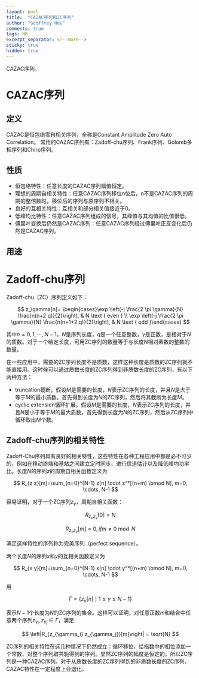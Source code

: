 ```yaml
---
layout: post
title:  "CAZAC序列和ZC序列"
author: "Geoffrey Hou"
comments: true
tags: NR
excerpt_separator: <!--more-->
sticky: true
hidden: true
---
```


<head>
    <script src="https://cdn.mathjax.org/mathjax/latest/MathJax.js?config=TeX-AMS-MML_HTMLorMML" type="text/javascript"></script>
    <script type="text/x-mathjax-config">
        MathJax.Hub.Config({
            tex2jax: {
            skipTags: ['script', 'noscript', 'style', 'textarea', 'pre'],
            inlineMath: [['$','$']]
            }
        });
    </script>
</head>

CAZAC序列。<!--more-->

# CAZAC序列
## 定义
CAZAC是恒包络零自相关序列，全称是Constant Amplitude Zero Auto Correlation。
常用的CAZAC序列有：Zadoff-chu序列、Frank序列、Golomb多相序列和Chirp序列。

## 性质
- 恒包络特性：任意长度的CAZAC序列幅值恒定。
- 理想的周期自相关特性：任意CAZAC序列移位n位后，n不是CAZAC序列的周期的整倍数时，移位后的序列与原序列不相关。
- 良好的互相关特性：互相关和部分相关值接近于0。
- 低峰均比特性：任意CAZAC序列组成的信号，其峰值与其均值的比值很低。
- 傅里叶变换后仍然是CAZAC序列：任意CAZAC序列经过傅里叶正反变化后仍然是CAZAC序列。

## 用途

# Zadoff-chu序列
Zadoff-chu（ZC）序列定义如下：

$$
z_\gamma[n]= \begin{cases}\exp \left(-j \frac{2 \pi \gamma}{N} \frac{n(n+2 q)}{2}\right), & N \text { even } \\ \exp \left(-j \frac{2 \pi \gamma}{N} \frac{n(n+1+2 q)}{2}\right), & N \text { odd }\end{cases}
$$

其中$n=0,1, \cdots, N-1$，$N$是序列长度，$q$是一个任意整数，$\gamma$是正数，是相对于$N$的质数。对于一个给定长度，可用ZC序列的数量等于与长度N相对素数的整数的数量。

在一些应用中，需要的ZC序列长度不是质数，这样这种长度是质数的ZC序列就不能直接用。这时候可以通过质数长度的ZC序列得到非质数长度的ZC序列，有以下两种方法：
- truncation截断。假设$M$是需要的长度，$N$表示ZC序列的长度，并且$N$是大于等于$M$的最小质数。首先得到长度为$N$的ZC序列，然后将其截断为长度$M$。
- cyclic extension循环扩展。假设$M$是需要的长度，$N$表示ZC序列的长度，并且$N$是小于等于$M$的最大质数。首先得到长度为$N$的ZC序列，然后从ZC序列中循环取出$M$个数。

## Zadoff-chu序列的相关特性
Zadoff-Chu序列具有良好的相关特性，这些特性在各种工程应用中都是必不可少的，例如在移动终端和基站之间建立定时同步、进行信道估计以及降低峰均功率比。长度$N$的序列$z$的周期自相关函数定义为

$$
R_{z z}[m]=\sum_{n=0}^{N-1} z[n] \cdot z^*[(n+m) \bmod N], m=0, \cdots, N-1
$$

容易证明，对于一个ZC序列$z_\gamma$，周期自相关函数：

$$
R_{z_\gamma z_\gamma}[0]=N
$$

$$
R_{z_\gamma z_\gamma}[m]=0, if m \neq 0 \bmod N
$$

满足这样特性的序列称为完美序列（perfect sequence）。

两个长度$N$的序列$x$和$y$的互相关函数定义为

$$
R_{x y}[m]=\sum_{n=0}^{N-1} x[n] \cdot y^*[(n+m) \bmod N], m=0, \cdots, N-1
$$

用

$$
\Gamma=\left\{z_\gamma[n] \mid 1 \leq \gamma \leq N-1\right\}
$$

表示$N-1$个长度为$N$的ZC序列的集合。这样可以证明，对任意正数$m$和结合中任意两个序列$z_{\gamma_i}, z_{\gamma_j} \in \Gamma$，满足

$$
\left|R_{z_{\gamma_i} z_{\gamma_j}}[m]\right| = \sqrt{N}
$$

ZC序列的相关特性在这几种情况下仍然成立：循环移位、给指数中的相位添加一个常数、对整个序列取共轭得到的序列。显然ZC序列的幅度是恒定的。所以ZC序列是一种CAZAC序列。对于从质数长度的ZC序列得到的非质数长度的ZC序列，CAZAC特性在一定程度上会退化。
